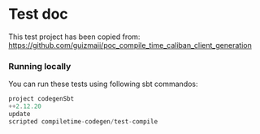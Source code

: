 # Test doc

This test project has been copied from:
https://github.com/guizmaii/poc_compile_time_caliban_client_generation

### Running locally
You can run these tests using following sbt commandos:

```sbt
project codegenSbt
++2.12.20
update
scripted compiletime-codegen/test-compile
```
